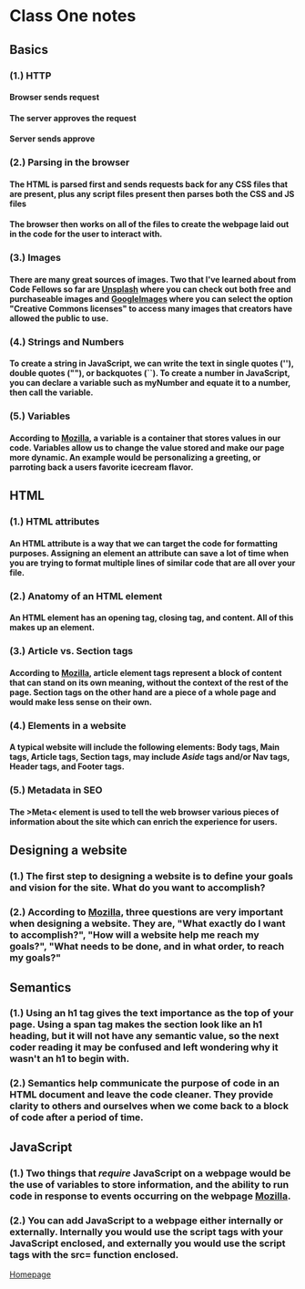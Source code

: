 # Class One notes

## Basics

### (1.) HTTP

#### Browser sends request

#### The server approves the request

#### Server sends approve

### (2.) Parsing in the browser

#### The HTML is parsed first and sends requests back for any CSS files that are present, plus any script files present then parses both the CSS and JS files

#### The browser then works on all of the files to create the webpage laid out in the code for the user to interact with.

### (3.) Images

#### There are many great sources of **images**. Two that I've learned about from Code Fellows so far are [Unsplash](https://unsplash.com/) where you can check out both free and purchaseable images and [GoogleImages](https://www.google.com/search?q=bears&tbm=isch&tbs=il:cl&hl=en&sa=X&ved=0CAAQ1vwEahcKEwiwgJnVm8j9AhUAAAAAHQAAAAAQAw&biw=1519&bih=714) where you can select the option "Creative Commons licenses" to access many images that creators have allowed the public to use.

### (4.) Strings and Numbers

#### To create a string in JavaScript, we can write the text in single quotes (''), double quotes (""), or backquotes (``). To create a number in JavaScript, you can declare a variable such as myNumber and equate it to a number, then call the variable.

### (5.) Variables

#### According to [Mozilla](https://developer.mozilla.org/en-US/docs/Learn/Getting_started_with_the_web/JavaScript_basics), a **variable** is a container that stores values in our code. Variables allow us to change the value stored and make our page more dynamic. An example would be personalizing a greeting, or parroting back a users favorite icecream flavor.

## HTML

### (1.) HTML attributes

#### An **HTML attribute** is a way that we can target the code for formatting purposes. Assigning an element an attribute can save a lot of time when you are trying to format multiple lines of similar code that are all over your file.

### (2.) Anatomy of an HTML element

#### An **HTML element** has an opening tag, closing tag, and content. All of this makes up an element.

### (3.) Article vs. Section tags

#### According to [Mozilla](https://developer.mozilla.org/en-US/docs/Learn/HTML/Introduction_to_HTML/Document_and_website_structure), **article element tags** represent a block of content that can stand on its own meaning, without the context of the rest of the page. **Section tags** on the other hand are a piece of a whole page and would make less sense on their own.

### (4.) Elements in a website

#### A typical website will include the following **elements**: Body tags, Main tags, Article tags, Section tags, may include *Aside* tags and/or Nav tags, Header tags, and Footer tags.

### (5.) Metadata in SEO

#### The >Meta< element is used to tell the web browser various pieces of information about the site which can enrich the experience for users.

## Designing a website

### (1.) The first step to designing a website is to define your goals and vision for the site. What do you want to accomplish? 

### (2.) According to [Mozilla](https://developer.mozilla.org/en-US/docs/Learn/Common_questions/Design_and_accessibility/Thinking_before_coding), three questions are very important when designing a website. They are, "What exactly do I want to accomplish?", "How will a website help me reach my goals?", "What needs to be done, and in what order, to reach my goals?"

## Semantics

### (1.) Using an h1 tag gives the text importance as the top of your page. Using a span tag makes the section look like an h1 heading, but it will not have any semantic value, so the next coder reading it may be confused and left wondering why it wasn't an h1 to begin with.

### (2.) Semantics help communicate the purpose of code in an HTML document and leave the code cleaner. They provide clarity to others and ourselves when we come back to a block of code after a period of time.

## JavaScript

### (1.) Two things that *require* JavaScript on a webpage would be the use of variables to store information, and the ability to run code in response to events occurring on the webpage [Mozilla](https://developer.mozilla.org/en-US/docs/Learn/JavaScript/First_steps/What_is_JavaScript).

### (2.) You can add JavaScript to a webpage either internally or externally. Internally you would use the script tags with your JavaScript enclosed, and externally you would use the script tags with the src= function enclosed.

[Homepage](https://halliwellb.github.io/reading-notes/)
